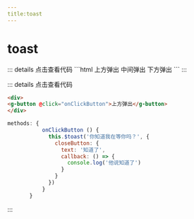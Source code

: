 ```yaml
---
title:toast
---
```


# toast

<ClientOnly>
 <toast-demo1></toast-demo1>
 ::: details 点击查看代码
 ```html
 <g-button @click="$toast('点击弹出提示')">上方弹出</g-button>
 <g-button @click="$toast('点击弹出提示', {position:'middle'})">中间弹出</g-button>
 <g-button @click="$toast('点击弹出提示', {position:'bottom'})">下方弹出</g-button>
 ```
 :::
</ClientOnly>

<ClientOnly>
 <toast-demo2></toast-demo2>
 
 ::: details 点击查看代码
 ```html
<div>
<g-button @click="onClickButton">上方弹出</g-button>
</div>
```
 
 ```js
methods: {
            onClickButton () {
              this.$toast('你知道我在等你吗？', {
                closeButton: {
                  text: '知道了',
                  callback: () => {
                    console.log('他说知道了')
                  }
                }
              })
            }
        }
 ```
 :::
</ClientOnly>

<toast-attributes></toast-attributes>